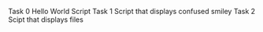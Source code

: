 Task 0 Hello World Script
Task 1 Script that displays confused smiley
Task 2 Scipt that displays files
